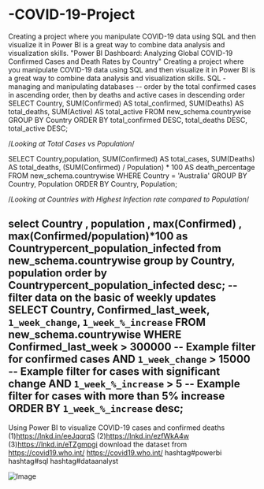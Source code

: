 # -COVID-19-Project
Creating a project where you manipulate COVID-19 data using SQL and then visualize it in Power BI is a great way to combine data analysis and visualization skills.
"Power BI Dashboard: Analyzing Global COVID-19 Confirmed Cases and Death Rates by Country"
Creating a project where you manipulate COVID-19 data using SQL and then visualize it in Power BI is a great way to combine data analysis and visualization skills.
 SQL -managing and manipulating databases
-- order by the total confirmed cases in ascending order, then by deaths and active cases in descending order
SELECT Country, 
 SUM(Confirmed) AS total_confirmed, 
 SUM(Deaths) AS total_deaths, 
 SUM(Active) AS total_active
FROM new_schema.countrywise
GROUP BY Country
ORDER BY total_confirmed DESC, total_deaths DESC, total_active DESC;

/*Looking at Total Cases vs Population*/

SELECT Country,population,
 SUM(Confirmed) AS total_cases, 
 SUM(Deaths) AS total_deaths, 
 (SUM(Confirmed) / Population) * 100 AS death_percentage
FROM new_schema.countrywise
WHERE Country = 'Australia'
GROUP BY Country, Population
ORDER BY Country, Population;

/*Looking at Countries with Highest Infection rate compared to Population*/

select Country , population , max(Confirmed) , 
 max(Confirmed/population)*100 as Countrypercent_population_infected
from new_schema.countrywise
group by Country, population 
order by Countrypercent_population_infected desc;
-- filter data on the basic of weekly updates
SELECT 
 Country, 
 Confirmed_last_week,
 `1_week_change`,
 `1_week_%_increase`
FROM new_schema.countrywise
WHERE Confirmed_last_week > 300000 -- Example filter for confirmed cases
 AND `1_week_change` > 15000    -- Example filter for cases with significant change
 AND `1_week_%_increase` > 5    -- Example filter for cases with more than 5% increase
ORDER BY `1_week_%_increase` desc;
-------------------------------------------------------------------------------------
Using Power BI to visualize COVID-19 cases and confirmed deaths
(1)https://lnkd.in/eeJqqrqS
(2)https://lnkd.in/ezfWkA4w
(3)https://lnkd.in/eTZgmpgi
download the dataset from
https://covid19.who.int/
https://covid19.who.int/
hashtag#powerbi hashtag#sql hashtag#dataanalyst

![Image](https://github.com/user-attachments/assets/48fc1f6d-d46e-4e77-9953-71b052a94f71)
